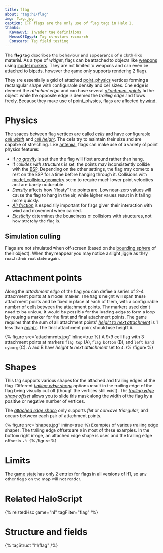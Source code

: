 ```yaml
---
title: flag
about: 'tag:h1/flag'
img: flag.jpg
caption: CTF flags are the only use of flag tags in Halo 1.
thanks:
  Kavawuvi: Invader tag definitions
  MosesOfEgypt: Tag structure research
  Conscars: Tag field testing
---
```

The **flag** tag describes the behaviour and appearance of a cloth-like material. As a type of _widget_, flags can be attached to objects like [weapons](~weapon) using [model markers](~gbxmodel#markers). They are not limited to weapons and can even be attached to [bipeds](~biped), however the game only supports rendering 2 flags.

They are essentially a grid of attached [point_physics](~) vertices forming a rectangular shape with configurable density and cell sizes. One edge is deemed the _attached edge_ and can have several [_attachment points_](#attachment-points) to the object, while the opposite edge is deemed the _trailing edge_ and flows freely. Because they make use of point_physics, flags are affected by [wind](~).

# Physics
The spaces between flag vertices are called _cells_ and have configurable [_cell width_](#tag-field-cell-width) and [_cell height_](#tag-field-cell-height). The cells try to maintain their size and are capable of stretching. Like [antenna](~antenna#physics), flags can make use of a variety of point physics features:

* If [_no gravity_](~point_physics#tag-field-flags-no-gravity) is set then the flag will float around rather than hang.
* If [_collides with structures_](~point_physics#tag-field-flags-collides-with-structures) is set, the points may inconsistently collide with the [BSP](~scenario_structure_bsp). Depending on the other settings, the flag may come to a rest on the BSP for a time before hanging through it. Collisions with [model_collision_geometry](~) seem to require much lower point velocities and are barely noticeable.
* [_Density_](~point_physics#tag-field-density) affects how "floaty" the points are. Low near-zero values will cause the flag to hang in the air, while higher values result in it falling more quickly.
* [_Air friction_](~point_physics#tag-field-air-friction) is especially important for flags given their interaction with wind and movement when carried.
* [_Elasticity_](~point_physics#tag-field-elasticity) determines the bounciness of collisions with structures, not how stretchy the flag is.

## Simulation culling
Flags are not simulated when off-screen (based on the [bounding sphere](~object#tag-field-bounding-radius) of their object). When they reappear you may notice a slight jiggle as they reach their rest state again.

# Attachment points
Along the _attachment edge_ of the flag you can define a series of 2-4 attachment points at a model marker. The flag's height will span these attachment points and be fixed in place at each of them, with a configurable number of cells between the attachment points. The markers used don't need to be unique; it would be possible for the leading edge to form a loop by reusing a marker for the first and final attachment points. The game requires that the sum of all attachment points' [_height to next attachment_](#tag-field-attachment-points-height-to-next-attachment) is 1 less than [_height_](#tag-field-height). The final attachment point should use height `0`.

{% figure src="attachments.jpg" inline=true %}
A 9x9 cell flag with 3 attachment points at markers `flag top` (A), `flag bottom` (B), and `left hand cyborg` (C). A and B have _height to next attachment_ set to `4`.
{% /figure %}

# Shapes
This tag supports various shapes for the attached and trailing edges of the flag. Different [_trailing edge shape_](#tag-field-trailing-edge-shape) options result in the trailing edge of the flag being visually cut off (though the vertices still exist). The [_trailing edge shape offset_](#tag-field-trailing-edge-shape-offset) allows you to slide this mask along the width of the flag by a positive or negative number of vertices.

The [_attached edge shape_](#tag-field-attached-edge-shape) only supports _flat_ or _concave triangular_, and occurs between each pair of attachment points.

{% figure src="shapes.jpg" inline=true %}
Examples of various trailing edge shapes. The trailing edge offsets are `0` in most of these examples. In the bottom right image, an attached edge shape is used and the trailing edge offset is `-3`.
{% /figure %}

# Limits
The [game state](~game-state#datum-arrays) has only 2 entries for flags in all versions of H1, so any other flags on the map will not render.

# Related HaloScript

{% relatedHsc game="h1" tagFilter="flag" /%}

# Structure and fields

{% tagStruct "h1/flag" /%}

